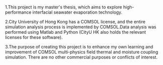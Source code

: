 1.This project is my master's thesis, 
which aims to explore high-performance interfacial seawater evaporation technology.

2.City University of Hong Kong has a COMSOL license, and the entire simulation 
analysis process is implemented by COMSOL.Data analysis was performed using 
Matlab and Python (CityU HK also holds the relevant licenses for these software).

3.The purpose of creating this project is to enhance my own learning and 
improvement of COMSOL multi-physics field thermal and moisture coupling 
simulation. There are no other commercial purposes or conflicts of interest.
